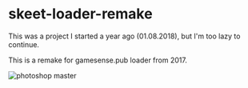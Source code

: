 # skeet-loader-remake
This was a project I started a year ago (01.08.2018), but I'm too lazy to continue.


This is a remake for gamesense.pub loader from 2017.


![photoshop master](https://user-images.githubusercontent.com/38926801/52387264-2a9c7800-2a92-11e9-95d4-a6e06848b374.png)
